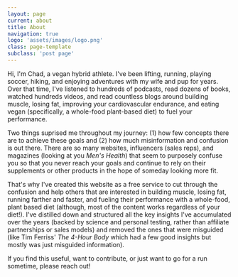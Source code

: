 ```yaml
---
layout: page
current: about
title: About
navigation: true
logo: 'assets/images/logo.png'
class: page-template
subclass: 'post page'
---
```


Hi, I'm Chad, a vegan hybrid athlete. I've been lifting, running, playing soccer, 
hiking, and enjoying adventures with my wife and pup for years. Over that time, I've 
listened to hundreds of podcasts, read dozens of books, watched hundreds videos, and 
read countless blogs around building muscle, losing fat, improving your cardiovascular 
endurance, and eating vegan (specifically, a whole-food plant-based diet) to fuel your 
performance. 

Two things suprised me throughout my journey: (1) how few concepts there are to achieve these 
goals and (2) how much misinformation and confusion is out there. There are so many websites, 
influencers (sales reps), and magazines (looking at you *Men's Health*) that seem to 
purposely confuse you so that you never reach your goals and continue to rely on their
supplements or other products in the hope of someday looking more fit.  

That's why I've created this website as a free service to cut through the confusion and
help others that are interested in building muscle, losing fat, running farther and 
faster, and fueling their performance with a whole-food, plant based diet (although, 
most of the content works regardless of your diet!). I've distilled down and structured 
all the key insights I've accumulated over the years (backed by science and personal testing, 
rather than affiliate partnerships or sales models) and removed the ones that were 
misguided (like Tim Ferriss' *The 4-Hour Body* which had a few good insights but mostly 
was just misguided information).

If you find this useful, want to contribute, or just want to go for a run sometime, 
please reach out! 
